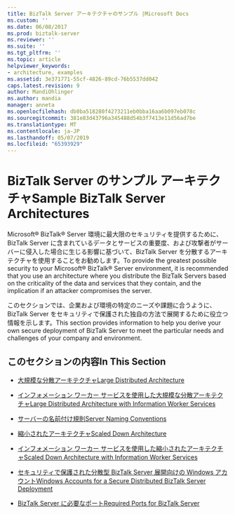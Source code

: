 ```yaml
---
title: BizTalk Server アーキテクチャのサンプル |Microsoft Docs
ms.custom: ''
ms.date: 06/08/2017
ms.prod: biztalk-server
ms.reviewer: ''
ms.suite: ''
ms.tgt_pltfrm: ''
ms.topic: article
helpviewer_keywords:
- architecture, examples
ms.assetid: 3e371771-55cf-4826-89cd-76b5537dd042
caps.latest.revision: 9
author: MandiOhlinger
ms.author: mandia
manager: anneta
ms.openlocfilehash: db0ba518280f4273211eb0bba16aa6b097eb078c
ms.sourcegitcommit: 381e83d43796a345488d54b3f7413e11d56ad7be
ms.translationtype: MT
ms.contentlocale: ja-JP
ms.lasthandoff: 05/07/2019
ms.locfileid: "65393929"
---
```

# <a name="sample-biztalk-server-architectures"></a><span data-ttu-id="f4f5a-102">BizTalk Server のサンプル アーキテクチャ</span><span class="sxs-lookup"><span data-stu-id="f4f5a-102">Sample BizTalk Server Architectures</span></span>
<span data-ttu-id="f4f5a-103">Microsoft® BizTalk® Server 環境に最大限のセキュリティを提供するために、BizTalk Server に含まれているデータとサービスの重要度、および攻撃者がサーバーに侵入した場合に生じる影響に基づいて、BizTalk Server を分散するアーキテクチャを使用することをお勧めします。</span><span class="sxs-lookup"><span data-stu-id="f4f5a-103">To provide the greatest possible security to your Microsoft® BizTalk® Server environment, it is recommended that you use an architecture where you distribute the BizTalk Servers based on the criticality of the data and services that they contain, and the implication if an attacker compromises the server.</span></span>  
  
 <span data-ttu-id="f4f5a-104">このセクションでは、企業および環境の特定のニーズや課題に合うように、BizTalk Server をセキュリティで保護された独自の方法で展開するために役立つ情報を示します。</span><span class="sxs-lookup"><span data-stu-id="f4f5a-104">This section provides information to help you derive your own secure deployment of BizTalk Server to meet the particular needs and challenges of your company and environment.</span></span>  
  
## <a name="in-this-section"></a><span data-ttu-id="f4f5a-105">このセクションの内容</span><span class="sxs-lookup"><span data-stu-id="f4f5a-105">In This Section</span></span>  
  
-   [<span data-ttu-id="f4f5a-106">大規模な分散アーキテクチャ</span><span class="sxs-lookup"><span data-stu-id="f4f5a-106">Large Distributed Architecture</span></span>](../core/large-distributed-architecture.md)  
  
-   [<span data-ttu-id="f4f5a-107">インフォメーション ワーカー サービスを使用した大規模な分散アーキテクチャ</span><span class="sxs-lookup"><span data-stu-id="f4f5a-107">Large Distributed Architecture with Information Worker Services</span></span>](../core/large-distributed-architecture-with-information-worker-services.md)  
  
-   [<span data-ttu-id="f4f5a-108">サーバーの名前付け規則</span><span class="sxs-lookup"><span data-stu-id="f4f5a-108">Server Naming Conventions</span></span>](../core/server-naming-conventions.md)  
  
-   [<span data-ttu-id="f4f5a-109">縮小されたアーキテクチャ</span><span class="sxs-lookup"><span data-stu-id="f4f5a-109">Scaled Down Architecture</span></span>](../core/scaled-down-architecture.md)  
  
-   [<span data-ttu-id="f4f5a-110">インフォメーション ワーカー サービスを使用した縮小されたアーキテクチャ</span><span class="sxs-lookup"><span data-stu-id="f4f5a-110">Scaled Down Architecture with Information Worker Services</span></span>](../core/scaled-down-architecture-with-information-worker-services.md)  
  
-   [<span data-ttu-id="f4f5a-111">セキュリティで保護された分散型 BizTalk Server 展開向けの Windows アカウント</span><span class="sxs-lookup"><span data-stu-id="f4f5a-111">Windows Accounts for a Secure Distributed BizTalk Server Deployment</span></span>](../core/windows-accounts-for-a-secure-distributed-biztalk-server-deployment.md)  
  
-   [<span data-ttu-id="f4f5a-112">BizTalk Server に必要なポート</span><span class="sxs-lookup"><span data-stu-id="f4f5a-112">Required Ports for BizTalk Server</span></span>](../core/required-ports-for-biztalk-server.md)